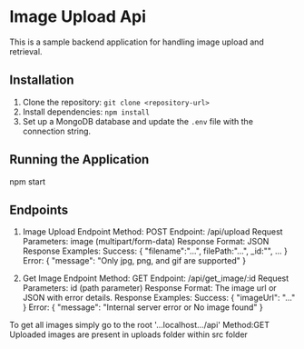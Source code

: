 # Image Upload Api

This is a sample backend application for handling image upload and retrieval.

## Installation

1. Clone the repository: `git clone <repository-url>`
2. Install dependencies: `npm install`
3. Set up a MongoDB database and update the `.env` file with the connection string.

## Running the Application

npm start

## Endpoints

1. Image Upload Endpoint
Method: POST
Endpoint: /api/upload
Request Parameters:
image (multipart/form-data)
Response Format:
JSON
Response Examples:
Success: { "filename":"...", filePath:"...", _id:"", ... }
Error: { "message": "Only jpg, png, and gif are supported" }

2. Get Image Endpoint
Method: GET
Endpoint: /api/get_image/:id
Request Parameters:
id (path parameter)
Response Format:
The image url or JSON with error details.
Response Examples:
Success: { "imageUrl": "..." }
Error: { "message": "Internal server error or No image found" }

To get all images simply go to the root '...localhost.../api'
Method:GET
Uploaded images are present in uploads folder within src folder
